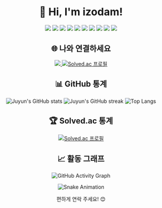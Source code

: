 <h1 align="center">👋 Hi, I'm izodam!</h1>

<p align="center">
  <img src="https://img.shields.io/badge/-Python-3776AB?style=flat&logo=python&logoColor=white" />
  <img src="https://img.shields.io/badge/-Java-007396?style=flat&logo=java&logoColor=white" />
  <img src="https://img.shields.io/badge/-JavaScript-F7DF1E?style=flat&logo=javascript&logoColor=black" />
  <img src="https://img.shields.io/badge/-TypeScript-3178C6?style=flat&logo=typescript&logoColor=white" />
  <img src="https://img.shields.io/badge/-React-61DAFB?style=flat&logo=react&logoColor=white" />
  <img src="https://img.shields.io/badge/-Vue.js-4FC08D?style=flat&logo=vue.js&logoColor=white" />
  <img src="https://img.shields.io/badge/-Django-092E20?style=flat&logo=django&logoColor=white" />
  <img src="https://img.shields.io/badge/-C-A8B9CC?style=flat&logo=c&logoColor=black" />
  <img src="https://img.shields.io/badge/-HTML5-E34F26?style=flat&logo=html5&logoColor=white" />
  <img src="https://img.shields.io/badge/-CSS3-1572B6?style=flat&logo=css3&logoColor=white" />
</p>

<h2 align="center">🌐 나와 연결하세요</h2>
<p align="center">
  <a href="https://github.com/juyun7908" target="_blank">
    <img src="https://img.shields.io/badge/GitHub-181717?style=flat&logo=github&logoColor=white" />
  </a>
  <a href="https://solved.ac/juyun7908" target="_blank">
    <img src="http://mazassumnida.wtf/api/v2/generate_badge?boj=juyun7908" alt="Solved.ac 프로필" />
  </a>
</p>

<h2 align="center">📊 GitHub 통계</h2>
<p align="center">
  <img src="https://github-readme-stats.vercel.app/api?username=juyun7908&show_icons=true&theme=radical" alt="Juyun's GitHub stats" />
  <img src="https://github-readme-streak-stats.herokuapp.com/?user=juyun7908&theme=radical" alt="Juyun's GitHub streak" />
  <img src="https://github-readme-stats.vercel.app/api/top-langs/?username=juyun7908&layout=compact&theme=radical" alt="Top Langs" />
</p>

<h2 align="center">🏆 Solved.ac 통계</h2>
<p align="center">
  <a href="https://solved.ac/juyun7908" target="_blank">
    <img src="http://mazassumnida.wtf/api/v2/generate_badge?boj=juyun7908" alt="Solved.ac 프로필" />
  </a>
</p>

<h2 align="center">📈 활동 그래프</h2>
<p align="center">
  <img src="https://activity-graph.herokuapp.com/graph?username=juyun7908&theme=react-dark" alt="GitHub Activity Graph" />
</p>

<p align="center">
  <img src="https://github.com/juyun7908/juyun7908/raw/output/github-contribution-grid-snake.svg" alt="Snake Animation" />
</p>

<p align="center">
  편하게 연락 주세요! 😊
</p>
